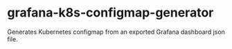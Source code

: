 # grafana-k8s-configmap-generator
Generates Kubernetes configmap from an exported Grafana dashboard json file.

